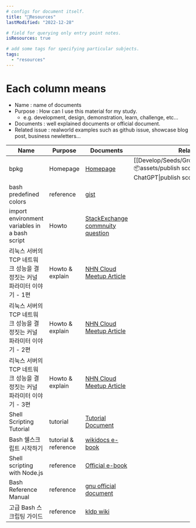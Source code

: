 ```yaml
---
# configs for document itself.
title: "🚚Resources"
lastModified: "2022-12-28"

# field for querying only entry point notes.
isResources: true

# add some tags for specifying particular subjects.
tags:
  - "resources"
---
```

# Each column means
- Name : name of documents
- Purpose : How can I use this material for my study.
	- e.g. development, design, demonstration, learn, challenge, etc...
- Documents : well explained documents or official document.
- Related issue : realworld examples such as github issue, showcase blog post, business newletters...

| Name                                                                  | Purpose              | Documents                                                                                                                         | Related issues |
| --------------------------------------------------------------------- | -------------------- | --------------------------------------------------------------------------------------------------------------------------------- | -------------- |
| bpkg                                                                  | Homepage             | [Homepage](https://bpkg.sh/)                                                                                                      | [[Develop/Seeds/Grocery/Scripting/ShellScript/📦assets/publish scoped bash scripts to bpkg - ChatGPT\|publish scoped bash scripts to bpkg]]               |
| bash predefined colors                                                | reference            | [gist](https://gist.github.com/vratiu/9780109)                                                                                    |                |
| import environment variables in a bash script                         | Howto                | [StackExchange commnuity question](https://unix.stackexchange.com/questions/495161/import-environment-variables-in-a-bash-script) |                |
| 리눅스 서버의 TCP 네트워크 성능을 결정짓는 커널 파라미터 이야기 - 1편 | Howto & explain      | [NHN Cloud Meetup Article](https://meetup.nhncloud.com/posts/53)                                                                  |                |
| 리눅스 서버의 TCP 네트워크 성능을 결정짓는 커널 파라미터 이야기 - 2편 | Howto & explain      | [NHN Cloud Meetup Article](https://meetup.nhncloud.com/posts/54)                                                                  |                |
| 리눅스 서버의 TCP 네트워크 성능을 결정짓는 커널 파라미터 이야기 - 3편 | Howto & explain      | [NHN Cloud Meetup Article](https://meetup.nhncloud.com/posts/55)                                                                  |                |
| Shell Scripting Tutorial                                              | tutorial             | [Tutorial Document](https://www.shellscript.sh/)                                                                                  |                |
| Bash 쉘스크립트 시작하기                                              | tutorial & reference | [wikidocs e-book](https://wikidocs.net/book/2370)                                                                                 |                |
| Shell scripting with Node.js                                          | reference            | [Official e-book](https://exploringjs.com/nodejs-shell-scripting/toc.html)                                                        |                |
| Bash Reference Manual                                                 | reference            | [gnu official document](https://www.gnu.org/savannah-checkouts/gnu/bash/manual/bash.html)                                         |                |
| 고급 Bash 스크립팅 가이드                                             | reference            | [kldp wiki](https://wiki.kldp.org/HOWTO/html/Adv-Bash-Scr-HOWTO/index.html)                                                       |                |

